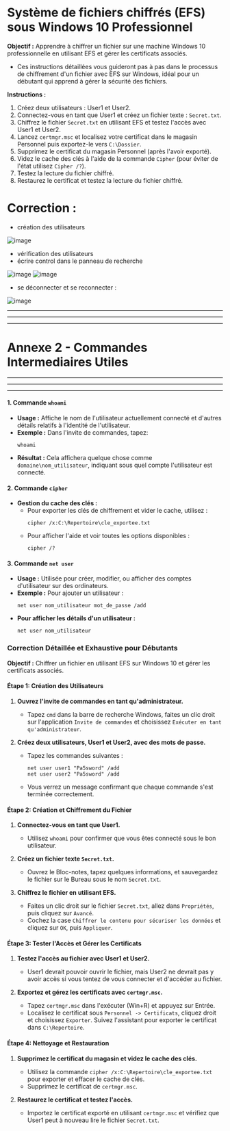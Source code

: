 # Système de fichiers chiffrés (EFS) sous Windows 10 Professionnel

**Objectif :** Apprendre à chiffrer un fichier sur une machine Windows 10 professionnelle en utilisant EFS et gérer les certificats associés.

- Ces instructions détaillées vous guideront pas à pas dans le processus de chiffrement d'un fichier avec EFS sur Windows, idéal pour un débutant qui apprend à gérer la sécurité des fichiers.

**Instructions :**
1. Créez deux utilisateurs : User1 et User2.
2. Connectez-vous en tant que User1 et créez un fichier texte : `Secret.txt`.
3. Chiffrez le fichier `Secret.txt` en utilisant EFS et testez l'accès avec User1 et User2.
4. Lancez `certmgr.msc` et localisez votre certificat dans le magasin Personnel puis exportez-le vers `C:\Dossier`.
5. Supprimez le certificat du magasin Personnel (après l'avoir exporté).
6. Videz le cache des clés à l'aide de la commande `Cipher` (pour éviter de l'état utilisez `Cipher /?`).
7. Testez la lecture du fichier chiffré.
8. Restaurez le certificat et testez la lecture du fichier chiffré.


# Correction :

- création des utilisateurs
  
![image](https://github.com/user-attachments/assets/d4b3aaf9-6654-480d-b35b-969bb6f28011)

- vérification des utilisateurs
- écrire control dans le panneau de recherche

![image](https://github.com/user-attachments/assets/082998dc-4663-4d71-87b7-0961ce5859de)
![image](https://github.com/user-attachments/assets/0a304c33-50d9-4f86-a359-5bc57fd84ef5)

- se déconnecter et se reconnecter :

![image](https://github.com/user-attachments/assets/bc3ca7c8-d97b-4b9e-a33c-c82ec5d186e1)



--------------
--------------
--------------
# Annexe 2 -  Commandes Intermediaires Utiles
--------------
--------------
--------------

#### 1. **Commande `whoami`**
   - **Usage :** Affiche le nom de l'utilisateur actuellement connecté et d'autres détails relatifs à l'identité de l'utilisateur.
   - **Exemple :** Dans l'invite de commandes, tapez:
     ```
     whoami
     ```
   - **Résultat :** Cela affichera quelque chose comme `domaine\nom_utilisateur`, indiquant sous quel compte l'utilisateur est connecté.

#### 2. **Commande `cipher`**
   - **Gestion du cache des clés :** 
     - Pour exporter les clés de chiffrement et vider le cache, utilisez :
       ```
       cipher /x:C:\Repertoire\cle_exportee.txt
       ```
     - Pour afficher l'aide et voir toutes les options disponibles :
       ```
       cipher /?
       ```

#### 3. **Commande `net user`**
   - **Usage :** Utilisée pour créer, modifier, ou afficher des comptes d'utilisateur sur des ordinateurs.
   - **Exemple :** Pour ajouter un utilisateur :
     ```
     net user nom_utilisateur mot_de_passe /add
     ```
   - **Pour afficher les détails d'un utilisateur :**
     ```
     net user nom_utilisateur
     ```

### Correction Détaillée et Exhaustive pour Débutants

**Objectif :** Chiffrer un fichier en utilisant EFS sur Windows 10 et gérer les certificats associés.

#### Étape 1: Création des Utilisateurs
1. **Ouvrez l'invite de commandes en tant qu'administrateur.**
   - Tapez `cmd` dans la barre de recherche Windows, faites un clic droit sur l'application `Invite de commandes` et choisissez `Exécuter en tant qu'administrateur`.
   
2. **Créez deux utilisateurs, User1 et User2, avec des mots de passe.**
   - Tapez les commandes suivantes :
     ```
     net user user1 "Pa5sword" /add
     net user user2 "Pa5sword" /add
     ```
   - Vous verrez un message confirmant que chaque commande s'est terminée correctement.

#### Étape 2: Création et Chiffrement du Fichier
1. **Connectez-vous en tant que User1.**
   - Utilisez `whoami` pour confirmer que vous êtes connecté sous le bon utilisateur.

2. **Créez un fichier texte `Secret.txt`.**
   - Ouvrez le Bloc-notes, tapez quelques informations, et sauvegardez le fichier sur le Bureau sous le nom `Secret.txt`.

3. **Chiffrez le fichier en utilisant EFS.**
   - Faites un clic droit sur le fichier `Secret.txt`, allez dans `Propriétés`, puis cliquez sur `Avancé`.
   - Cochez la case `Chiffrer le contenu pour sécuriser les données` et cliquez sur `OK`, puis `Appliquer`.

#### Étape 3: Tester l'Accès et Gérer les Certificats
1. **Testez l'accès au fichier avec User1 et User2.**
   - User1 devrait pouvoir ouvrir le fichier, mais User2 ne devrait pas y avoir accès si vous tentez de vous connecter et d'accéder au fichier.

2. **Exportez et gérez les certificats avec `certmgr.msc`.**
   - Tapez `certmgr.msc` dans l'exécuter (Win+R) et appuyez sur Entrée.
   - Localisez le certificat sous `Personnel -> Certificats`, cliquez droit et choisissez `Exporter`. Suivez l'assistant pour exporter le certificat dans `C:\Repertoire`.

#### Étape 4: Nettoyage et Restauration
1. **Supprimez le certificat du magasin et videz le cache des clés.**
   - Utilisez la commande `cipher /x:C:\Repertoire\cle_exportee.txt` pour exporter et effacer le cache de clés.
   - Supprimez le certificat de `certmgr.msc`.

2. **Restaurez le certificat et testez l'accès.**
   - Importez le certificat exporté en utilisant `certmgr.msc` et vérifiez que User1 peut à nouveau lire le fichier `Secret.txt`.



